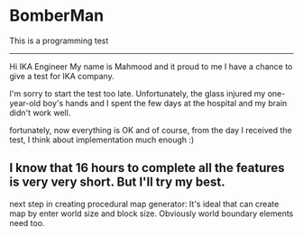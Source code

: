 # BomberMan
This is a programming test

------------------------------------------------------
Hi IKA Engineer
My name is Mahmood and it proud to me I have a chance to give a test for IKA company.

I'm sorry to start the test too late.
Unfortunately, the glass injured my one-year-old boy's hands and I spent the few days at the hospital and my brain didn't work well.

fortunately, now everything is OK and of course, from the day I received the test, I think about implementation much enough :)

I know that 16 hours to complete all the features is very very short. But I'll try my best.
------------------------------------------------------

next step in creating procedural map generator:
It's ideal that can create map by enter world size and block size.  Obviously world boundary elements need too.
 
